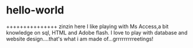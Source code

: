# hello-world
+++++++++++++++
zinzin here
I like playing with Ms Access,a bit knowledge on sql, HTML and Adobe flash. I love to play with database and website design....that's what i am made of...grrrrrrrrreetings!

